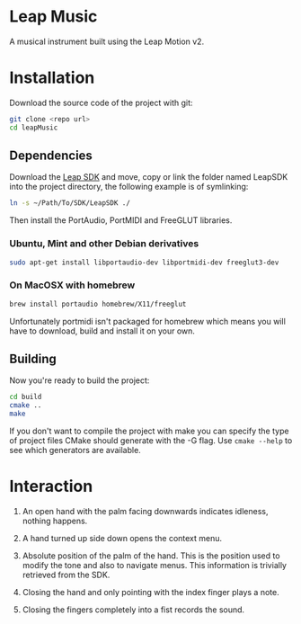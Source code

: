 Leap Music
==========

A musical instrument built using the Leap Motion v2.


Installation
============

Download the source code of the project with git:
```bash
git clone <repo url>
cd leapMusic
```

Dependencies
------------

Download the [Leap SDK](https://developer.leapmotion.com/) and move, copy or link the folder named LeapSDK into the project directory, the following example is of symlinking:

```bash
ln -s ~/Path/To/SDK/LeapSDK ./

```

Then install the PortAudio, PortMIDI and FreeGLUT libraries.

### Ubuntu, Mint and other Debian derivatives


```bash
sudo apt-get install libportaudio-dev libportmidi-dev freeglut3-dev
```


### On MacOSX with homebrew

```bash
brew install portaudio homebrew/X11/freeglut
```

Unfortunately portmidi isn't packaged for homebrew which means you will have to download, build and install it on your own.


Building
--------

Now you're ready to build the project:

``` bash
cd build
cmake ..
make
```

If you don't want to compile the project with make you can specify the type of project files CMake should generate with the -G flag. Use ```cmake --help``` to see which generators are available.


Interaction
===========
1. An open hand with the palm facing downwards indicates idleness, nothing happens.

2. A hand turned up side down opens the context menu.

2. Absolute position of the palm of the hand. This is the position used to modify the tone and also to navigate menus. This information is trivially retrieved from the SDK.

3. Closing the hand and only pointing with the index finger plays a note.

4. Closing the fingers completely into a fist records the sound.

